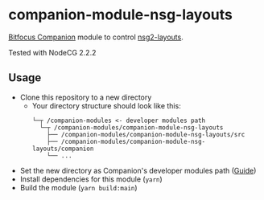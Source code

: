# companion-module-nsg-layouts

[Bitfocus Companion](https://bitfocus.io/companion) module to control [nsg2-layouts](https://github.com/NSGMarathon/nsg2-layouts).

Tested with NodeCG 2.2.2

## Usage

- Clone this repository to a new directory
  - Your directory structure should look like this:
    ```
    └─┬ /companion-modules <- developer modules path
      └─┬ /companion-modules/companion-module-nsg-layouts
        ├── /companion-modules/companion-module-nsg-layouts/src
        ├── /companion-modules/companion-module-nsg-layouts/companion
        └── ...
    ```
- Set the new directory as Companion's developer modules path ([Guide](https://github.com/bitfocus/companion-module-base/wiki#5-launch-and-setup-companion))
- Install dependencies for this module (`yarn`)
- Build the module (`yarn build:main`)
